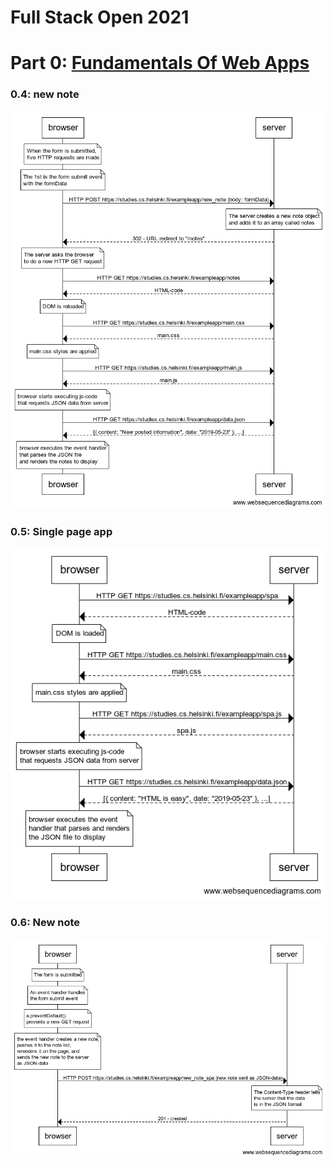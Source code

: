 # Full Stack Open 2021
# Part 0: [Fundamentals Of Web Apps](https://fullstackopen.com/en/part0/fundamentals_of_web_apps)
### 0.4: new note
<img src="Part_0/0.4_new_note.png"/>

### 0.5: Single page app
<img src="Part_0/0.5_single_page_app.png"/>

### 0.6: New note
<img src="Part_0/0.6_new_note.png"/>
